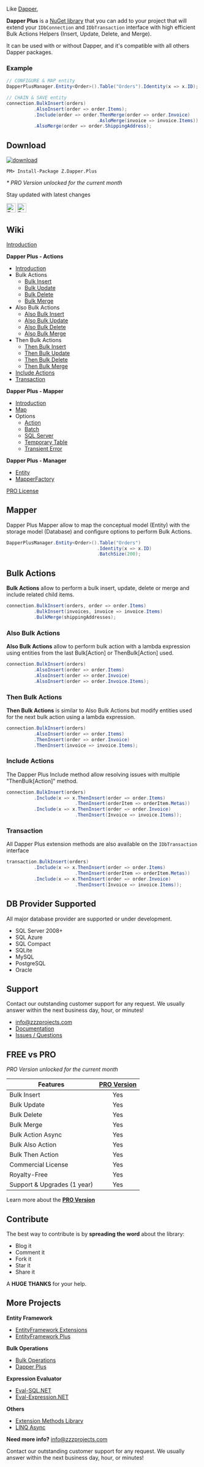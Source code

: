 Like [Dapper](https://github.com/StackExchange/dapper-dot-net), 

**Dapper Plus** is a [NuGet library](https://www.nuget.org/packages/Z.Dapper.Plus/) that you can add to your project that will extend your `IDbConnection` and `IDbTransaction` interface with high efficient Bulk Actions Helpers (Insert, Update, Delete, and Merge).

It can be used with or without Dapper, and it's compatible with all others Dapper packages.

### Example
```csharp
// CONFIGURE & MAP entity
DapperPlusManager.Entity<Order>().Table("Orders").Identity(x => x.ID);

// CHAIN & SAVE entity
connection.BulkInsert(orders)
          .AlsoInsert(order => order.Items);
          .Include(order => order.ThenMerge(order => order.Invoice)
                                 .AsloMerge(invoice => invoice.Items))
          .AlsoMerge(order => order.ShippingAddress);	
```

## Download
<a href="https://www.nuget.org/packages/Z.Dapper.Plus/" target="_blank"><img src="https://zzzprojects.github.io/images/nuget/dapper-plus-v.svg" alt="download" /></a>
<a href="https://www.nuget.org/packages/Z.Dapper.Plus/" target="_blank"><img src="https://zzzprojects.github.io/images/nuget/dapper-plus-d.svg" alt="" /></a>

```
PM> Install-Package Z.Dapper.Plus
```

_* PRO Version unlocked for the current month_

Stay updated with latest changes

<a href="https://twitter.com/zzzprojects" target="_blank"><img src="http://www.zzzprojects.com/images/twitter_follow.png" alt="Twitter Follow" height="24" /></a>
<a href="https://www.facebook.com/zzzprojects/" target="_blank"><img src="http://www.zzzprojects.com/images/facebook_like.png" alt="Facebook Like" height="24" /></a>

## Wiki
[Introduction][dapper_plus_introduction]

**Dapper Plus -  Actions**
- [Introduction][dapper_plus_actions_introduction]
- Bulk Actions
   - [Bulk Insert][dapper_plus_bulk_insert]
   - [Bulk Update][dapper_plus_bulk_update]
   - [Bulk Delete][dapper_plus_bulk_delete]
   - [Bulk Merge][dapper_plus_bulk_merge]
- Also Bulk Actions
   - [Also Bulk Insert][dapper_plus_also_bulk_insert]
   - [Also Bulk Update][dapper_plus_also_bulk_update]
   - [Also Bulk Delete][dapper_plus_also_bulk_delete]
   - [Also Bulk Merge][dapper_plus_also_bulk_merge]
- Then Bulk Actions
   - [Then Bulk Insert][dapper_plus_then_bulk_insert]
   - [Then Bulk Update][dapper_plus_then_bulk_update]
   - [Then Bulk Delete][dapper_plus_then_bulk_delete]
   - [Then Bulk Merge][dapper_plus_then_bulk_merge]
- [Include Actions][dapper_plus_include_actions]
- [Transaction][dapper_plus_transaction]

**Dapper Plus - Mapper**
- [Introduction][dapper_plus_mapper_introduction]
- [Map][dapper_plus_mapper_map]
- Options
   - [Action][dapper_plus_mapper_action]
   - [Batch][dapper_plus_mapper_batch]
   - [SQL Server][dapper_plus_mapper_sql_server]
   - [Temporary Table][dapper_plus_mapper_temporary_table]
   - [Transient Error][dapper_plus_mapper_transient_error]
 
**Dapper Plus - Manager**
- [Entity][dapper_plus_manager_entity]
- [MapperFactory][dapper_plus_manager_mapperfactory]

[PRO License][dapper_plus_pro_license]

## Mapper
Dapper Plus Mapper allow to map the conceptual model (Entity) with the storage model (Database) and configure options to perform Bulk Actions.
```csharp
DapperPlusManager.Entity<Order>().Table("Orders")
                                 .Identity(x => x.ID)
                                 .BatchSize(200);
```

## Bulk Actions
**Bulk Actions** allow to perform a bulk insert, update, delete or merge and include related child items.
```csharp
connection.BulkInsert(orders, order => order.Items)
          .BulkInsert(invoices, invoice => invoice.Items)
          .BulkMerge(shippingAddresses);
```
### Also Bulk Actions
**Also Bulk Actions** allow to perform bulk action with a lambda expression using entities from the last Bulk[Action] or ThenBulk[Action] used.

```csharp
connection.BulkInsert(orders)
          .AlsoInsert(order => order.Items)
          .AlsoInsert(order => order.Invoice)
          .AlsoInsert(order => order.Invoice.Items);
```
### Then Bulk Actions
**Then Bulk Actions** is similar to Also Bulk Actions but modify entities used for the next bulk action using a lambda expression.

```csharp
connection.BulkInsert(orders)
          .AlsoInsert(order => order.Items)
          .ThenInsert(order => order.Invoice)
          .ThenInsert(invoice => invoice.Items);
```

### Include Actions
The Dapper Plus Include method allow resolving issues with multiple "ThenBulk[Action]" method.

```csharp
connection.BulkInsert(orders)
          .Include(x => x.ThenInsert(order => order.Items)
                         .ThenInsert(orderItem => orderItem.Metas))
          .Include(x => x.ThenInsert(order => order.Invoice)
                         .ThenInsert(Invoice => invoice.Items));   	
```

### Transaction
All Dapper Plus extension methods are also available on the `IDbTransaction` interface
```csharp
transaction.BulkInsert(orders)
          .Include(x => x.ThenInsert(order => order.Items)
                         .ThenInsert(orderItem => orderItem.Metas))
          .Include(x => x.ThenInsert(order => order.Invoice)
                         .ThenInsert(Invoice => invoice.Items));   	
```

## DB Provider Supported
All major database provider are supported or under development.
- SQL Server 2008+
- SQL Azure
- SQL Compact
- SQLite
- MySQL
- PostgreSQL
- Oracle

[dapper_plus_introduction]:https://github.com/zzzprojects/Dapper-Plus/wiki/dapper-plus-introduction

[dapper_plus_actions_introduction]:https://github.com/zzzprojects/Dapper-Plus/wiki/dapper-plus-actions-introduction

[dapper_plus_bulk_insert]:https://github.com/zzzprojects/Dapper-Plus/wiki/dapper-plus-bulk-insert
[dapper_plus_bulk_update]:https://github.com/zzzprojects/Dapper-Plus/wiki/dapper-plus-bulk-update
[dapper_plus_bulk_delete]:https://github.com/zzzprojects/Dapper-Plus/wiki/dapper-plus-bulk-delete
[dapper_plus_bulk_merge]:https://github.com/zzzprojects/Dapper-Plus/wiki/dapper-plus-bulk-merge

[dapper_plus_also_bulk_insert]:https://github.com/zzzprojects/Dapper-Plus/wiki/dapper-plus-also-bulk-insert
[dapper_plus_also_bulk_update]:https://github.com/zzzprojects/Dapper-Plus/wiki/dapper-plus-also-bulk-update
[dapper_plus_also_bulk_delete]:https://github.com/zzzprojects/Dapper-Plus/wiki/dapper-plus-also-bulk-delete
[dapper_plus_also_bulk_merge]:https://github.com/zzzprojects/Dapper-Plus/wiki/dapper-plus-also-bulk-merge

[dapper_plus_then_bulk_insert]:https://github.com/zzzprojects/Dapper-Plus/wiki/dapper-plus-then-bulk-insert
[dapper_plus_then_bulk_update]:https://github.com/zzzprojects/Dapper-Plus/wiki/dapper-plus-then-bulk-update
[dapper_plus_then_bulk_delete]:https://github.com/zzzprojects/Dapper-Plus/wiki/dapper-plus-then-bulk-delete
[dapper_plus_then_bulk_merge]:https://github.com/zzzprojects/Dapper-Plus/wiki/dapper-plus-then-bulk-merge

[dapper_plus_include_actions]:https://github.com/zzzprojects/Dapper-Plus/wiki/dapper-plus-include-actions

[dapper_plus_transaction]:https://github.com/zzzprojects/Dapper-Plus/wiki/dapper-plus-transaction

[dapper_plus_mapper_introduction]:https://github.com/zzzprojects/Dapper-Plus/wiki/dapper-plus-mapper-introduction
[dapper_plus_mapper_map]:https://github.com/zzzprojects/Dapper-Plus/wiki/dapper-plus-mapper-map

[dapper_plus_mapper_action]:https://github.com/zzzprojects/Dapper-Plus/wiki/dapper-plus-mapper-action
[dapper_plus_mapper_batch]:https://github.com/zzzprojects/Dapper-Plus/wiki/dapper-plus-mapper-batch
[dapper_plus_mapper_sql_server]:https://github.com/zzzprojects/Dapper-Plus/wiki/dapper-plus-mapper-sql-server
[dapper_plus_mapper_temporary_table]:https://github.com/zzzprojects/Dapper-Plus/wiki/dapper-plus-mapper-temporary-table
[dapper_plus_mapper_transient_error]:https://github.com/zzzprojects/Dapper-Plus/wiki/dapper-plus-mapper-transient-error

[dapper_plus_manager_entity]:https://github.com/zzzprojects/Dapper-Plus/wiki/dapper-plus-manager-entity
[dapper_plus_manager_mapperfactory]:https://github.com/zzzprojects/Dapper-Plus/wiki/dapper-plus-manager-mapper-factory

[dapper_plus_pro_license]:https://github.com/zzzprojects/Dapper-Plus/wiki/dapper-plus-pro-license

## Support
Contact our outstanding customer support for any request. We usually answer within the next business day, hour, or minutes!

- info@zzzprojects.com
- [Documentation](https://github.com/zzzprojects/Bulk-Operations/wiki)
- [Issues / Questions](https://github.com/zzzprojects/Bulk-Operations/issues)

## FREE vs PRO
_PRO Version unlocked for the current month_

Features                    | [PRO Version](http://dapper-plus.net/#pro)
--------                    | :-------------: |
Bulk Insert                 | Yes
Bulk Update                 | Yes
Bulk Delete                 | Yes
Bulk Merge                  | Yes
Bulk Action Async           | Yes
Bulk Also Action            | Yes
Bulk Then Action            | Yes
Commercial License          | Yes
Royalty-Free                | Yes
Support & Upgrades (1 year) | Yes

Learn more about the **[PRO Version](http://dapper-plus.net/#pro)**

## Contribute
The best way to contribute is by **spreading the word** about the library:

 - Blog it
 - Comment it
 - Fork it
 - Star it
 - Share it
 
A **HUGE THANKS** for your help.

## More Projects

**Entity Framework**
- [EntityFramework Extensions](http://entityframework-extensions.net/)
- [EntityFramework Plus](http://entityframework-plus.net)

**Bulk Operations**
- [Bulk Operations](http://bulk-operations.net/)
- [Dapper Plus](http://dapper-plus.net/)

**Expression Evaluator**
- [Eval-SQL.NET](http://eval-sql.net/)
- [Eval-Expression.NET](http://eval-expression.net/)

**Others**
- [Extension Methods Library](https://github.com/zzzprojects/Z.ExtensionMethods/)
- [LINQ Async](https://github.com/zzzprojects/Linq-AsyncExtensions)

**Need more info?** info@zzzprojects.com

Contact our outstanding customer support for any request. We usually answer within the next business day, hour, or minutes!

